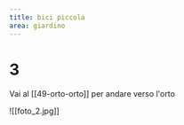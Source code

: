 ```yaml
---
title: bici piccola
area: giardino
---
```

# 3
Vai al [[49-orto-orto]] per andare verso l'orto

![[foto_2.jpg]]